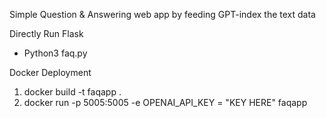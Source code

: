 Simple Question & Answering web app by feeding GPT-index the text data

Directly Run Flask
- Python3 faq.py

Docker Deployment
1. docker build -t faqapp .
2. docker run -p 5005:5005 -e OPENAI_API_KEY = "KEY HERE" faqapp 